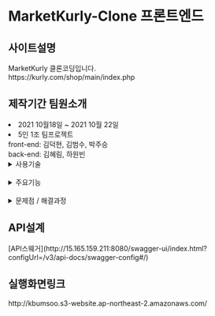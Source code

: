 # MarketKurly-Clone 프론트엔드 
<h2>사이트설명</h2>
MarketKurly 클론코딩입니다.<br>
https://kurly.com/shop/main/index.php<br>

<h2>제작기간 팀원소개</h2> 
<li> 2021 10월18일 ~ 2021 10월 22일</li> 
<li>5인 1조 팀프로젝트<br>
  front-end: 김덕현, 김범수, 박주승 <br> 
  back-end: 김혜림, 하원빈<br>
  
<details markdown = "1">
 <summary>
사용기술
</summary>

  - javascript
  - React 
  - Redux
  - react-router-dom
  - axios
 </details>
<br>
  
  
  <details markdown = "2">
 <summary>
주요기능
</summary>
<br>
  - 상품 읽기
  - 회원가입, 로그인, 로그아웃, 로그인유지
  - 댓글추가
  - 장바구니 추가, 삭제
  - 무한 스크롤
 </details>
<br>
  
   <details markdown = "3">
<summary>
문제점 / 해결과정
</summary>

 - ## 문제 1 제품 상세정보를 눌렀을 때 axios를 통해 받아온 값을 리덕스에 넣고, 그 값을 바로 state에 저장하려고 하면 왜 undefined가 뜰까?

    #### 문제의 원인 추정
    리액트는 비동기처리를 하기 때문에 페이지를 렌더링 할 때, 값을 모두 받아오기 전에 setState를 실행하기 때문에 undefinded가 뜬다.
     <br>
     #### 문제의 해결방법
      - 1. 해당 컴포넌트 안에서 async await을 통해 불러온 후, try구문으로 setState값을 지정한다. (선택함)
      - 2. 코드의 짜임새를 보니 특정한 카드가 onClick 됐을때, 그 컴포넌트에서 바로 history.push가 일어났다. 이를 thunk를 이용하여 모듈 컴포넌트로 dispatch하여 axios
            통신이 모두 끝났을때 .then을 사용하여 history.push를 일으킨다. (값을 모두 받아온 뒤 페이지 이동)
      
     #### 앞으로의 이 문제발생의 방지 방안
     - 해당 내용이 리덕스에 넣을 필요가 없다면 따로 모듈을 빼지 않더라도 async await을 사용할 수 있겠으나, 해당 함수가 다른 함수에서 호출 될 경우를 대비한다면 모듈을 따로
      빼서 작업하여 재사용성을 높일 수 있을 것 같다. 또한 데이터를 모두 로드한 뒤 페이지 이동을 위해 thunk를 이용하여 history를 모듈 안에 then 에서 사용한다.
     
   <br>
     
- ## 문제 2 추가적으로 기능을 구현하던 중 인피니티 스크롤이 구현된 후, 검색한 내용 또한 인피니티 스크롤이 실행 되었을 때, 이전의 상품들로 대체되는 현상 발생
     
     #### 문제의 원인 추정
     api 설계시 검색 기능은 배제되어 있었으나 추가 진행 하면서 검색 api를 새로 만들게 되었다.
     검색을 했을 시 리덕스 스토어의 search 값을 true로 바꾸고, 초기에 상품들을 불러오는 api가 불려올 때에는 search값을 false로 지정하였고, 그에 따라 리스트를 뿌리는
     컴포넌트에서 분기를 두어 search 값에 따라 화면에 나타내는 값을 달리 하였다. 
     
     ```
     const product_list =
    search === true
      ? useSelector((state) => state.product.searchProducts)
      : useSelector((state) => state.product.products);
     ```
     
     
     하지만 스크롤을 화면 아래까지 내렸을 때에 실행되는 함수에도 분기를 주었는데, 여기에서 search 값을
     인식하지 못하는 상황이 발생했다. 
     
     ```
      const callNext = () => {
    search === true? 
    dispatch(productActions.getSearchProductAPI(searchInput)) :
    dispatch(productActions.getProductAPI());
     };
     ```
     
     이 문제의 원인은 대략적으로 스크롤의 이벤트와 관련되어 있다고 판단하였고, 무한스크롤 컴포넌트 내부에서 함수를 실행해 봤지만 결과는 같았다.
     
     
     #### 문제의 해결방법
     - 이 문제를 해결하기 위해서는 초기의 상품을 받아오는 api와 검색을 통해 받아오는 api를 하나로 했었어야 한다고 생각한다. 
     그 이유는 임포트 해온 다른 컴포넌트에서의 비동기 처리가 리덕스의 값을 인식하지 못할수도 있겠다는 생각이 들었기 때문이다.
    
     

</details>

  

<h2>API설계</h2> 
 [API스웨거](http://15.165.159.211:8080/swagger-ui/index.html?configUrl=/v3/api-docs/swagger-config#/) 



 
 

 <h2>실행화면링크</h2>
http://kbumsoo.s3-website.ap-northeast-2.amazonaws.com/
